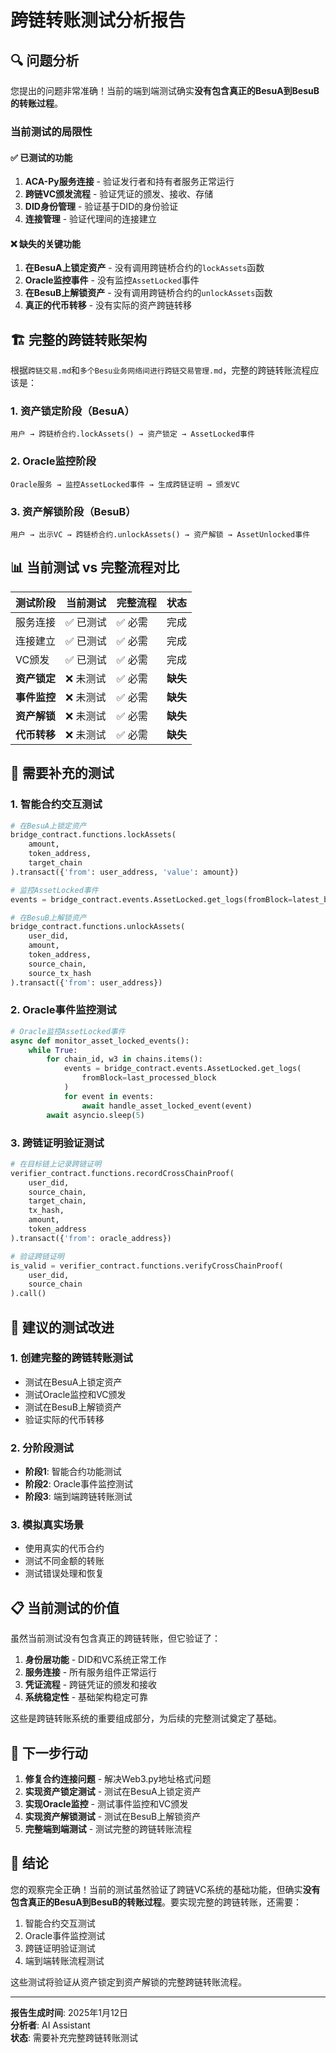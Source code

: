 # 跨链转账测试分析报告

## 🔍 问题分析

您提出的问题非常准确！当前的端到端测试确实**没有包含真正的BesuA到BesuB的转账过程**。

### 当前测试的局限性

#### ✅ 已测试的功能
1. **ACA-Py服务连接** - 验证发行者和持有者服务正常运行
2. **跨链VC颁发流程** - 验证凭证的颁发、接收、存储
3. **DID身份管理** - 验证基于DID的身份验证
4. **连接管理** - 验证代理间的连接建立

#### ❌ 缺失的关键功能
1. **在BesuA上锁定资产** - 没有调用跨链桥合约的`lockAssets`函数
2. **Oracle监控事件** - 没有监控`AssetLocked`事件
3. **在BesuB上解锁资产** - 没有调用跨链桥合约的`unlockAssets`函数
4. **真正的代币转移** - 没有实际的资产跨链转移

## 🏗️ 完整的跨链转账架构

根据`跨链交易.md`和`多个Besu业务网络间进行跨链交易管理.md`，完整的跨链转账流程应该是：

### 1. 资产锁定阶段（BesuA）
```
用户 → 跨链桥合约.lockAssets() → 资产锁定 → AssetLocked事件
```

### 2. Oracle监控阶段
```
Oracle服务 → 监控AssetLocked事件 → 生成跨链证明 → 颁发VC
```

### 3. 资产解锁阶段（BesuB）
```
用户 → 出示VC → 跨链桥合约.unlockAssets() → 资产解锁 → AssetUnlocked事件
```

## 📊 当前测试 vs 完整流程对比

| 测试阶段 | 当前测试 | 完整流程 | 状态 |
|---------|---------|---------|------|
| 服务连接 | ✅ 已测试 | ✅ 必需 | 完成 |
| 连接建立 | ✅ 已测试 | ✅ 必需 | 完成 |
| VC颁发 | ✅ 已测试 | ✅ 必需 | 完成 |
| **资产锁定** | ❌ 未测试 | ✅ 必需 | **缺失** |
| **事件监控** | ❌ 未测试 | ✅ 必需 | **缺失** |
| **资产解锁** | ❌ 未测试 | ✅ 必需 | **缺失** |
| **代币转移** | ❌ 未测试 | ✅ 必需 | **缺失** |

## 🔧 需要补充的测试

### 1. 智能合约交互测试
```python
# 在BesuA上锁定资产
bridge_contract.functions.lockAssets(
    amount,
    token_address,
    target_chain
).transact({'from': user_address, 'value': amount})

# 监控AssetLocked事件
events = bridge_contract.events.AssetLocked.get_logs(fromBlock=latest_block)

# 在BesuB上解锁资产
bridge_contract.functions.unlockAssets(
    user_did,
    amount,
    token_address,
    source_chain,
    source_tx_hash
).transact({'from': user_address})
```

### 2. Oracle事件监控测试
```python
# Oracle监控AssetLocked事件
async def monitor_asset_locked_events():
    while True:
        for chain_id, w3 in chains.items():
            events = bridge_contract.events.AssetLocked.get_logs(
                fromBlock=last_processed_block
            )
            for event in events:
                await handle_asset_locked_event(event)
        await asyncio.sleep(5)
```

### 3. 跨链证明验证测试
```python
# 在目标链上记录跨链证明
verifier_contract.functions.recordCrossChainProof(
    user_did,
    source_chain,
    target_chain,
    tx_hash,
    amount,
    token_address
).transact({'from': oracle_address})

# 验证跨链证明
is_valid = verifier_contract.functions.verifyCrossChainProof(
    user_did,
    source_chain
).call()
```

## 🎯 建议的测试改进

### 1. 创建完整的跨链转账测试
- 测试在BesuA上锁定资产
- 测试Oracle监控和VC颁发
- 测试在BesuB上解锁资产
- 验证实际的代币转移

### 2. 分阶段测试
- **阶段1**: 智能合约功能测试
- **阶段2**: Oracle事件监控测试
- **阶段3**: 端到端跨链转账测试

### 3. 模拟真实场景
- 使用真实的代币合约
- 测试不同金额的转账
- 测试错误处理和恢复

## 📋 当前测试的价值

虽然当前测试没有包含真正的跨链转账，但它验证了：

1. **身份层功能** - DID和VC系统正常工作
2. **服务连接** - 所有服务组件正常运行
3. **凭证流程** - 跨链凭证的颁发和接收
4. **系统稳定性** - 基础架构稳定可靠

这些是跨链转账系统的重要组成部分，为后续的完整测试奠定了基础。

## 🚀 下一步行动

1. **修复合约连接问题** - 解决Web3.py地址格式问题
2. **实现资产锁定测试** - 测试在BesuA上锁定资产
3. **实现Oracle监控** - 测试事件监控和VC颁发
4. **实现资产解锁测试** - 测试在BesuB上解锁资产
5. **完整端到端测试** - 测试完整的跨链转账流程

## 📝 结论

您的观察完全正确！当前的测试虽然验证了跨链VC系统的基础功能，但确实**没有包含真正的BesuA到BesuB的转账过程**。要实现完整的跨链转账，还需要：

1. 智能合约交互测试
2. Oracle事件监控测试
3. 跨链证明验证测试
4. 端到端转账流程测试

这些测试将验证从资产锁定到资产解锁的完整跨链转账流程。

---

**报告生成时间**: 2025年1月12日  
**分析者**: AI Assistant  
**状态**: 需要补充完整跨链转账测试
